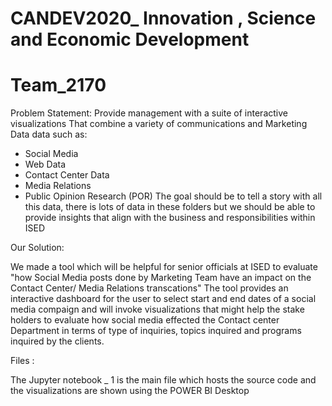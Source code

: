 # CANDEV2020_ Innovation , Science and Economic Development
# Team_2170
Problem Statement: Provide management with a suite of interactive visualizations
That combine a variety of communications and Marketing Data data such as:
- Social Media
- Web Data
- Contact Center Data
- Media Relations
- Public Opinion Research (POR)
The goal should be to tell a story with all this data, there is lots of data in these folders but we should be able to provide insights that align with the business and responsibilities within ISED

Our Solution: 

We made a tool which will be helpful for senior officials at ISED to evaluate "how Social Media posts done by Marketing Team have an impact on the Contact Center/ Media Relations transcations" The tool provides an interactive dashboard for the user to select start and end dates of a social media compaign and will invoke visualizations that might help the stake holders to evaluate how social media effected the Contact center Department in terms of type of inquiries, topics inquired and programs inquired by the clients. 

Files :

The Jupyter notebook _ 1 is the main file which hosts the source code and the visualizations are shown using the POWER BI Desktop
